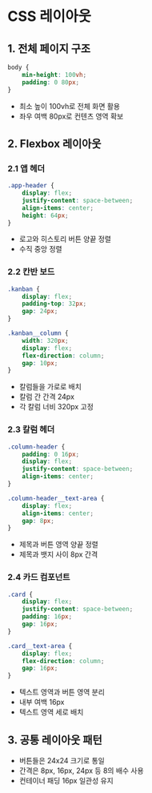 # CSS 레이아웃

## 1. 전체 페이지 구조
```css
body {
    min-height: 100vh;
    padding: 0 80px;
}
```
- 최소 높이 100vh로 전체 화면 활용
- 좌우 여백 80px로 컨텐츠 영역 확보

## 2. Flexbox 레이아웃
### 2.1 앱 헤더
```css
.app-header {
    display: flex;
    justify-content: space-between;
    align-items: center;
    height: 64px;
}
```
- 로고와 히스토리 버튼 양끝 정렬
- 수직 중앙 정렬

### 2.2 칸반 보드
```css
.kanban {
    display: flex;
    padding-top: 32px;
    gap: 24px;
}

.kanban__column {
    width: 320px;
    display: flex;
    flex-direction: column;
    gap: 10px;
}
```
- 칼럼들을 가로로 배치
- 칼럼 간 간격 24px
- 각 칼럼 너비 320px 고정

### 2.3 칼럼 헤더
```css
.column-header {
    padding: 0 16px;
    display: flex;
    justify-content: space-between;
    align-items: center;
}

.column-header__text-area {
    display: flex;
    align-items: center;
    gap: 8px;
}
```
- 제목과 버튼 영역 양끝 정렬
- 제목과 뱃지 사이 8px 간격

### 2.4 카드 컴포넌트
```css
.card {
    display: flex;
    justify-content: space-between;
    padding: 16px;
    gap: 16px;
}

.card__text-area {
    display: flex;
    flex-direction: column;
    gap: 16px;
}
```
- 텍스트 영역과 버튼 영역 분리
- 내부 여백 16px
- 텍스트 영역 세로 배치

## 3. 공통 레이아웃 패턴
- 버튼들은 24x24 크기로 통일
- 간격은 8px, 16px, 24px 등 8의 배수 사용
- 컨테이너 패딩 16px 일관성 유지
